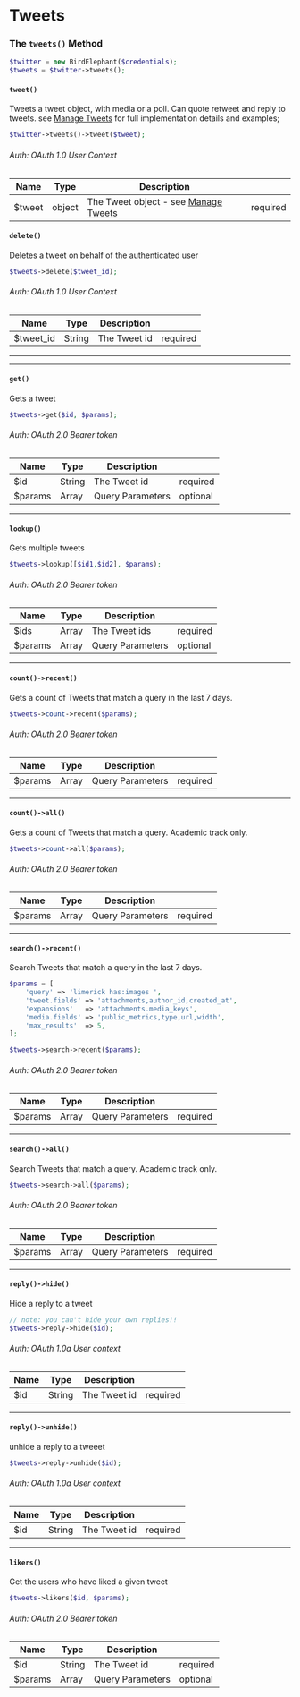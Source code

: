 # Tweets

### The `tweets()` Method

```php
$twitter = new BirdElephant($credentials);
$tweets = $twitter->tweets();
```

#### `tweet()`
Tweets a tweet object, with media or a poll. Can quote retweet and reply to tweets.
see [Manage Tweets]('./ManageTweets.md') for full implementation details and examples;

```php
$twitter->tweets()->tweet($tweet);
```
###### Auth: OAuth 1.0 User Context
| Name   | Type   | Description                                                 |          |
|--------|--------|-------------------------------------------------------------|----------|
| $tweet | object | The Tweet object - see [Manage Tweets]('./ManageTweets.md') | required |

#### `delete()`
Deletes a tweet on behalf of the authenticated user

```php
$tweets->delete($tweet_id);
```
###### Auth: OAuth 1.0 User Context
| Name      | Type   | Description      |          |
|-----------|--------|------------------|----------|
| $tweet_id | String | The Tweet id     | required |
---

---
#### `get()`
Gets a tweet

```php
$tweets->get($id, $params);
```
###### Auth: OAuth 2.0 Bearer token
| Name    | Type   | Description      |          |
|---------|--------|------------------|----------|
| $id     | String | The Tweet id     | required |
| $params | Array  | Query Parameters | optional |
---
#### `lookup()`
Gets multiple tweets
```php
$tweets->lookup([$id1,$id2], $params);
```
###### Auth: OAuth 2.0 Bearer token
| Name    | Type   | Description      |          |
|---------|--------|------------------|----------|
| $ids    | Array | The Tweet ids     | required |
| $params | Array  | Query Parameters | optional |
---
#### `count()->recent()`
Gets  a count of Tweets that match a query in the last 7 days.
```php
$tweets->count->recent($params);
```
###### Auth: OAuth 2.0 Bearer token
| Name    | Type  | Description      |          |
|---------|-------|------------------|----------|
| $params | Array | Query Parameters | required |
---
#### `count()->all()`
Gets a count of Tweets that match a query. Academic track only.
```php
$tweets->count->all($params);
```
###### Auth: OAuth 2.0 Bearer token
| Name    | Type  | Description      |          |
|---------|-------|------------------|----------|
| $params | Array | Query Parameters | required |
---
#### `search()->recent()`
Search Tweets that match a query in the last 7 days.
```php
$params = [
    'query' => 'limerick has:images ',
    'tweet.fields' => 'attachments,author_id,created_at',
    'expansions'   => 'attachments.media_keys',
    'media.fields' => 'public_metrics,type,url,width',
    'max_results'  => 5,
];

$tweets->search->recent($params);
```
###### Auth: OAuth 2.0 Bearer token
| Name    | Type  | Description      |          |
|---------|-------|------------------|----------|
| $params | Array | Query Parameters | required |
---
#### `search()->all()`
Search Tweets that match a query. Academic track only.
```php
$tweets->search->all($params);
```
###### Auth: OAuth 2.0 Bearer token
| Name    | Type  | Description      |          |
|---------|-------|------------------|----------|
| $params | Array | Query Parameters | required |
---
#### `reply()->hide()`
Hide a reply to a tweet
```php
// note: you can't hide your own replies!!
$tweets->reply->hide($id);
```
###### Auth: OAuth 1.0a User context
| Name    | Type   | Description      |          |
|---------|--------|------------------|----------|
| $id     | String | The Tweet id     | required |
---
#### `reply()->unhide()`
unhide a reply to a tweeet
```php
$tweets->reply->unhide($id);
```
###### Auth: OAuth 1.0a User context
| Name | Type   | Description  |          |
|------|--------|--------------|----------|
| $id  | String | The Tweet id | required |
---
#### `likers()`
Get the users who have liked a given tweet
```php
$tweets->likers($id, $params);
```
###### Auth: OAuth 2.0 Bearer token
| Name    | Type   | Description      |          |
|---------|--------|------------------|----------|
| $id     | String | The Tweet id     | required |
| $params | Array  | Query Parameters | optional |


